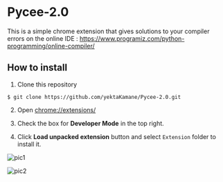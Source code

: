 # Pycee-2.0

This is a simple chrome extension that gives solutions to your compiler errors on the online IDE :
https://www.programiz.com/python-programming/online-compiler/

## How to install

1. Clone this repository
``` git
$ git clone https://github.com/yektaKamane/Pycee-2.0.git
```

2. Open [chrome://extensions/](chrome://extensions/)

3. Check the box for **Developer Mode** in the top right.

4. Click **Load unpacked extension** button and select `Extension` folder to install it.


![pic1](https://user-images.githubusercontent.com/44814811/150676154-86316d90-6ad5-4410-a3be-089ec0fdf0ce.png)



![pic2](https://user-images.githubusercontent.com/44814811/150676290-59b84ab7-ef9e-4086-a29b-3781b238378a.png)
